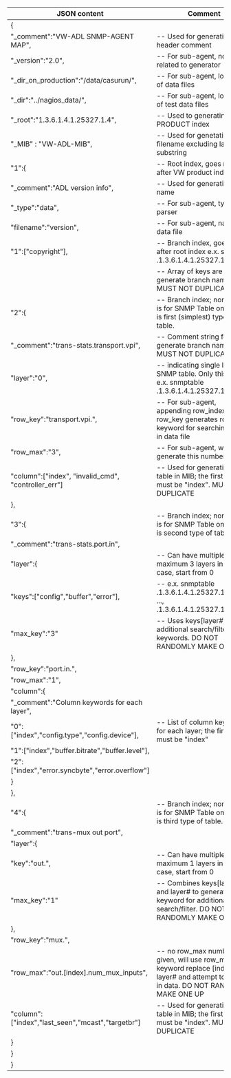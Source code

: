 | JSON content | Comment |
| -------- | -------- |
|{| |
|  "_comment":"VW-ADL SNMP-AGENT MAP", | -- Used for generating MIB header comment |
| "_version":"2.0",	| -- For sub-agent, not related to generator |
|  "_dir_on_production":"/data/casurun/",	| -- For sub-agent, location of data files |
|  "_dir":"../nagios_data/", | -- For sub-agent, location of test data files |
|  "_root":"1.3.6.1.4.1.25327.1.4",	| -- Used to generating VW-PRODUCT index |
|  "_MIB" : "VW-ADL-MIB", | -- Used for genetating filename excluding last substring |
|  "1":{ | -- Root index, goes right after VW product index |
|    "_comment":"ADL version info", | -- Used for generating root name |
|    "_type":"data", | -- For sub-agent, type of parser |
|    "filename":"version", | -- For sub-agent, name of data file |
|    "1":["copyright"],	| -- Branch index, goes right after root index e.x. snmpget .1.3.6.1.4.1.25327.1.4.1.1 |
| | -- Array of keys are used to generate branch name; MUST NOT DUPLICATE |
|	"2":{	|	-- Branch index; non-array is for SNMP Table only; this is first (simplest) type of table. |
|	    "_comment":"trans-stats.transport.vpi",	| -- Comment string for generate branch name; MUST NOT DUPLICATE |
|		"layer":"0",	| -- indicating single layer SNMP table. Only this layer. e.x. snmptable .1.3.6.1.4.1.25327.1.4.1.2 |
|	    "row_key":"transport.vpi.",	|-- For sub-agent, appending row_index to row_key generates row keyword for searching value in data file|
|	    "row_max":"3",	| -- For sub-agent, will generate this number of rows |
|	    "column":["index", "invalid_cmd", "controller_err"] | -- Used for generating item table in MIB; the first one must be "index". MUST NOT DUPLICATE |
|	}, | |
| 	"3":{			| -- Branch index; non-array is for SNMP Table only; this is second type of table.|
|      	"_comment":"trans-stats.port.in",| |
|      	"layer":{	| -- Can have multiple layers, maximum 3 layers in this case, start from 0 |
|	    	"keys":["config","buffer","error"],	| -- e.x. snmptable .1.3.6.1.4.1.25327.1.4.1.3.0, ..., .1.3.6.1.4.1.25327.1.4.1.3.2 |
|        	"max_key":"3"	|	-- Uses keys[layer#] for additional search/filter keywords. DO NOT RANDOMLY MAKE ONE UP|
|      	},| |
|      	"row_key":"port.in.", | |
|      	"row_max":"1", | |
|      	"column":{ | |
|        	"_comment":"Column keywords for each layer", | |
|        	"0":["index","config.type","config.device"],	| -- List of column keywords for each layer; the first one must be "index"|
|        	"1":["index","buffer.bitrate","buffer.level"],| |
|        	"2":["index","error.syncbyte","error.overflow"] | |
|        }| |
|  	},| |
|  	"4":{ | -- Branch index; non-array is for SNMP Table only; this is third type of table. |
|      	"_comment":"trans-mux out port", | |
|       "layer":{ | |
|        	"key":"out.",	| -- Can have multiple layers, maximum 1 layers in this case, start from 0 |
|        	"max_key":"1" | -- Combines keys[layer#] and layer# to generate keyword for additional search/filter. DO NOT RANDOMLY MAKE ONE UP |
|      	},| |
|      	"row_key":"mux.",	| |
|      	"row_max":"out.[index].num_mux_inputs",	| -- no row_max number is given, will use row_max keyword replace [index] with layer# and attempt to search in data. DO NOT RANDOMLY MAKE ONE UP |
|      	"column":["index","last_seen","mcast","targetbr"]	| -- Used for generating item table in MIB; the first one must be "index". MUST NOT DUPLICATE |
|  	} | |
|  } | |
|} | |

